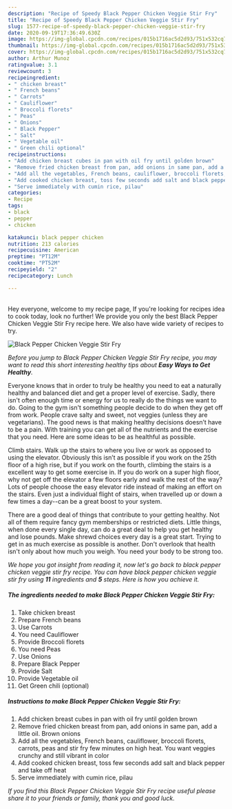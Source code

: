 ```yaml
---
description: "Recipe of Speedy Black Pepper Chicken Veggie Stir Fry"
title: "Recipe of Speedy Black Pepper Chicken Veggie Stir Fry"
slug: 1577-recipe-of-speedy-black-pepper-chicken-veggie-stir-fry
date: 2020-09-19T17:36:49.630Z
image: https://img-global.cpcdn.com/recipes/015b1716ac5d2d93/751x532cq70/black-pepper-chicken-veggie-stir-fry-recipe-main-photo.jpg
thumbnail: https://img-global.cpcdn.com/recipes/015b1716ac5d2d93/751x532cq70/black-pepper-chicken-veggie-stir-fry-recipe-main-photo.jpg
cover: https://img-global.cpcdn.com/recipes/015b1716ac5d2d93/751x532cq70/black-pepper-chicken-veggie-stir-fry-recipe-main-photo.jpg
author: Arthur Munoz
ratingvalue: 3.1
reviewcount: 3
recipeingredient:
- " chicken breast"
- " French beans"
- " Carrots"
- " Cauliflower"
- " Broccoli florets"
- " Peas"
- " Onions"
- " Black Pepper"
- " Salt"
- " Vegetable oil"
- " Green chili optional"
recipeinstructions:
- "Add chicken breast cubes in pan with oil fry until golden brown"
- "Remove fried chicken breast from pan, add onions in same pan, add a little oil. Brown onions"
- "Add all the vegetables, French beans, cauliflower, broccoli florets, carrots, peas and stir fry few minutes on high heat. You want veggies crunchy and still vibrant in color"
- "Add cooked chicken breast, toss few seconds add salt and black pepper and take off heat"
- "Serve immediately with cumin rice, pilau"
categories:
- Recipe
tags:
- black
- pepper
- chicken

katakunci: black pepper chicken 
nutrition: 213 calories
recipecuisine: American
preptime: "PT12M"
cooktime: "PT52M"
recipeyield: "2"
recipecategory: Lunch

---
```

<br>
Hey everyone, welcome to my recipe page, If you're looking for recipes idea to cook today, look no further! We provide you only the best Black Pepper Chicken Veggie Stir Fry recipe here. We also have wide variety of recipes to try.
<br>


![Black Pepper Chicken Veggie Stir Fry](https://img-global.cpcdn.com/recipes/015b1716ac5d2d93/751x532cq70/black-pepper-chicken-veggie-stir-fry-recipe-main-photo.jpg)

<i>Before you jump to Black Pepper Chicken Veggie Stir Fry recipe, you may want to read this short interesting healthy tips about <strong>Easy Ways to Get Healthy</strong>.</i>

Everyone knows that in order to truly be healthy you need to eat a naturally healthy and balanced diet and get a proper level of exercise. Sadly, there isn't often enough time or energy for us to really do the things we want to do. Going to the gym isn't something people decide to do when they get off from work. People crave salty and sweet, not veggies (unless they are vegetarians). The good news is that making healthy decisions doesn’t have to be a pain. With training you can get all of the nutrients and the exercise that you need. Here are some ideas to be as healthful as possible.

Climb stairs. Walk up the stairs to where you live or work as opposed to using the elevator. Obviously this isn’t as possible if you work on the 25th floor of a high rise, but if you work on the fourth, climbing the stairs is a excellent way to get some exercise in. If you do work on a super high floor, why not get off the elevator a few floors early and walk the rest of the way? Lots of people choose the easy elevator ride instead of making an effort on the stairs. Even just a individual flight of stairs, when travelled up or down a few times a day--can be a great boost to your system. 

There are a good deal of things that contribute to your getting healthy. Not all of them require fancy gym memberships or restricted diets. Little things, when done every single day, can do a great deal to help you get healthy and lose pounds. Make shrewd choices every day is a great start. Trying to get in as much exercise as possible is another. Don't overlook that health isn't only about how much you weigh. You need your body to be strong too. 


<i>We hope you got insight from reading it, now let's go back to black pepper chicken veggie stir fry recipe. You can have black pepper chicken veggie stir fry using <strong>11</strong> ingredients and <strong>5</strong> steps. Here is how you achieve it.
</i>

##### The ingredients needed to make Black Pepper Chicken Veggie Stir Fry:

1. Take  chicken breast
1. Prepare  French beans
1. Use  Carrots
1. You need  Cauliflower
1. Provide  Broccoli florets
1. You need  Peas
1. Use  Onions
1. Prepare  Black Pepper
1. Provide  Salt
1. Provide  Vegetable oil
1. Get  Green chili (optional)


##### Instructions to make Black Pepper Chicken Veggie Stir Fry:

1. Add chicken breast cubes in pan with oil fry until golden brown
1. Remove fried chicken breast from pan, add onions in same pan, add a little oil. Brown onions
1. Add all the vegetables, French beans, cauliflower, broccoli florets, carrots, peas and stir fry few minutes on high heat. You want veggies crunchy and still vibrant in color
1. Add cooked chicken breast, toss few seconds add salt and black pepper and take off heat
1. Serve immediately with cumin rice, pilau


<i>If you find this Black Pepper Chicken Veggie Stir Fry recipe useful please share it to your friends or family, thank you and good luck.</i>
